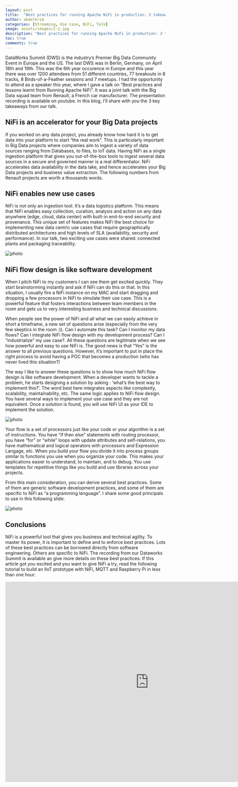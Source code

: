 ```yaml
---
layout: post
title:  "Best practices for running Apache NiFi in production: 3 takeaways from real world projects"
author: abdelkrim
categories: [Streaming, Use case, NiFi, Talk]
image: assets/images/2-1.jpg
description: "Best practices for running Apache NiFi in production: 3 takeaways from real world projects"
toc: true
comments: true
---
```

DataWorks Summit (DWS) is the industry’s Premier Big Data Community Event in Europe and the US. The last DWS was in Berlin, Germany, on April 18th and 19th. This was the 6th year occurence in Europe and this year there was over 1200 attendees from 51 different countries, 77 breakouts in 8 tracks, 8 Birds-of-a-Feather sessions and 7 meetups. I had the opportunity to attend as a speaker this year, where I gave a talk on “Best practices and lessons learnt from Running Apache NiFi”. It was a joint talk with the Big Data squad team from Renault, a French car manufacturer. The presentation recording is available on youtube. In this blog, I’ll share with you the 3 key takeaways from our talk.

## NiFi is an accelerator for your Big Data projects

If you worked on any data project, you already know how hard it is to get data into your platform to start “the real work”. This is particularly important in Big Data projects where companies aim to ingest a variety of data sources ranging from Databases, to files, to IoT data. Having NiFi as a single ingestion platform that gives you out-of-the-box tools to ingest several data sources in a secure and governed manner is a real differentiator. NiFi accelerates data availability in the data lake, and hence accelerates your Big Data projects and business value extraction. The following numbers from Renault projects are worth a thousands words.

## NiFi enables new use cases

NiFi is not only an ingestion tool. It’s a data logistics platform. This means that NiFi enables easy collection, curation, analysis and action on any data anywhere (edge, cloud, data center) with built-in end-to-end security and provenance. This unique set of features makes NiFi the best choice for implementing new data centric use cases that require geographically distributed architectures and high levels of SLA (availability, security and performance). In our talk, two exciting use cases were shared: connected plants and packaging traceability.

![photo]({{site.baseurl}}/assets/images/2-2.png)

## NiFi flow design is like software development

When I pitch NiFi to my customers I can see them get excited quickly. They start brainstorming instantly and ask if NiFi can do this or that. In this situation, I usually fire a NiFi instance on my MAC and start dragging and dropping a few processors in NiFi to simulate their use case. This is a powerful feature that fosters interactions between team members in the room and gets us to very interesting business and technical discussions.

When people see the power of NiFi and all what we can easily achieve in short a timeframe, a new set of questions arise (especially from the very few skeptics in the room :)). Can I automate this task? Can I monitor my data flows? Can I integrate NiFi flow design with my development process? Can I “industrialize” my use case?. All these questions are legitimate when we see how powerful and easy to use NiFi is. The good news is that “Yes” is the answer to all previous questions. However, it’s important to put in place the right process to avoid having a POC that becomes a production (who has never lived this situation?)

The way I like to answer these questions is to show how much NiFi flow design is like software development. When a developer wants to tackle a problem, he starts designing a solution by asking : ‘what’s the best way to implement this?’. The word best here integrates aspects like complexity, scalability, maintainability, etc. The same logic applies to NiFi flow design. You have several ways to implement your use case and they are not equivalent. Once a solution is found, you will use NiFi UI as your IDE to implement the solution.

![photo]({{site.baseurl}}/assets/images/2-3.png)


Your flow is a set of processors just like your code or your algorithm is a set of instructions. You have “if then else” statements with routing processor, you have “for” or “while” loops with update attributes and self-relations, you have mathematical and logical operators with processors and Expression Langage, etc. When you build your flow you divide it into process groups similar to functions you use when you organize your code. This makes your applications easier to understand, to maintain, and to debug. You use templates for repetitive things like you build and use libraries across your projects.

From this main consideration, you can derive several best practices. Some of them are generic software development practices, and some of them are specific to NiFi as “a programming language”. I share some good principals to use in this following slide:

![photo]({{site.baseurl}}/assets/images/2-4.png)

## Conclusions

NiFi is a powerful tool that gives you business and technical agility. To master its power, it is important to define and to enforce best practices. Lots of these best practices can be borrowed directly from software engineering. Others are specific to NiFi. The recording from our Dataworks Summit is available an give more details on these best practices. If this article got you excited and you want to give NiFi a try, read the following tutorial to build an IIoT prototype with NiFi, MQTT and Raspberry Pi in less than one hour.

<iframe width="900" height="630" src="https://www.youtube.com/embed/rF7FV8cCYIc" frameborder="0" allow="accelerometer; autoplay; encrypted-media; gyroscope; picture-in-picture" allowfullscreen></iframe>


  
  
